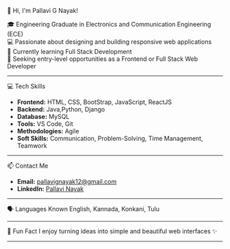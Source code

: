 👋 Hi, I'm Pallavi G Nayak!

🎓 Engineering Graduate in Electronics and Communication Engineering (ECE)  
💻 Passionate about designing and building responsive web applications  
🌱 Currently learning Full Stack Development  
🚀 Seeking entry-level opportunities as a Frontend or Full Stack Web Developer

---

 💻 Tech Skills
- **Frontend:** HTML, CSS, BootStrap, JavaScript, ReactJS
- **Backend:** Java,Python, Django
- **Database:** MySQL  
- **Tools:** VS Code, Git
- **Methodologies:** Agile
- **Soft Skills:** Communication, Problem-Solving, Time Management, Teamwork

---


 📫 Contact Me
- **Email:** pallavignayak12@gmail.com  
- **LinkedIn:** [Pallavi Nayak](https://www.linkedin.com/in/pallavi-n-1a4785353)

---

 🗣️ Languages Known
English, Kannada, Konkani, Tulu

---

 🌟 Fun Fact
I enjoy turning ideas into simple and beautiful web interfaces ✨

---
